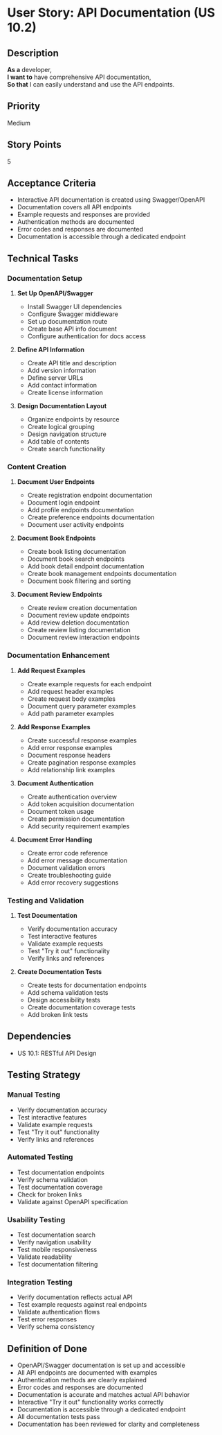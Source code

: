 # User Story: API Documentation (US 10.2)

## Description
**As a** developer,  
**I want to** have comprehensive API documentation,  
**So that** I can easily understand and use the API endpoints.

## Priority
Medium

## Story Points
5

## Acceptance Criteria
- Interactive API documentation is created using Swagger/OpenAPI
- Documentation covers all API endpoints
- Example requests and responses are provided
- Authentication methods are documented
- Error codes and responses are documented
- Documentation is accessible through a dedicated endpoint

## Technical Tasks

### Documentation Setup
1. **Set Up OpenAPI/Swagger**
   - Install Swagger UI dependencies
   - Configure Swagger middleware
   - Set up documentation route
   - Create base API info document
   - Configure authentication for docs access

2. **Define API Information**
   - Create API title and description
   - Add version information
   - Define server URLs
   - Add contact information
   - Create license information

3. **Design Documentation Layout**
   - Organize endpoints by resource
   - Create logical grouping
   - Design navigation structure
   - Add table of contents
   - Create search functionality

### Content Creation
1. **Document User Endpoints**
   - Create registration endpoint documentation
   - Document login endpoint
   - Add profile endpoints documentation
   - Create preference endpoints documentation
   - Document user activity endpoints

2. **Document Book Endpoints**
   - Create book listing documentation
   - Document book search endpoints
   - Add book detail endpoint documentation
   - Create book management endpoints documentation
   - Document book filtering and sorting

3. **Document Review Endpoints**
   - Create review creation documentation
   - Document review update endpoints
   - Add review deletion documentation
   - Create review listing documentation
   - Document review interaction endpoints

### Documentation Enhancement
1. **Add Request Examples**
   - Create example requests for each endpoint
   - Add request header examples
   - Create request body examples
   - Document query parameter examples
   - Add path parameter examples

2. **Add Response Examples**
   - Create successful response examples
   - Add error response examples
   - Document response headers
   - Create pagination response examples
   - Add relationship link examples

3. **Document Authentication**
   - Create authentication overview
   - Add token acquisition documentation
   - Document token usage
   - Create permission documentation
   - Add security requirement examples

4. **Document Error Handling**
   - Create error code reference
   - Add error message documentation
   - Document validation errors
   - Create troubleshooting guide
   - Add error recovery suggestions

### Testing and Validation
1. **Test Documentation**
   - Verify documentation accuracy
   - Test interactive features
   - Validate example requests
   - Test "Try it out" functionality
   - Verify links and references

2. **Create Documentation Tests**
   - Create tests for documentation endpoints
   - Add schema validation tests
   - Design accessibility tests
   - Create documentation coverage tests
   - Add broken link tests

## Dependencies
- US 10.1: RESTful API Design

## Testing Strategy

### Manual Testing
- Verify documentation accuracy
- Test interactive features
- Validate example requests
- Test "Try it out" functionality
- Verify links and references

### Automated Testing
- Test documentation endpoints
- Verify schema validation
- Test documentation coverage
- Check for broken links
- Validate against OpenAPI specification

### Usability Testing
- Test documentation search
- Verify navigation usability
- Test mobile responsiveness
- Validate readability
- Test documentation filtering

### Integration Testing
- Verify documentation reflects actual API
- Test example requests against real endpoints
- Validate authentication flows
- Test error responses
- Verify schema consistency

## Definition of Done
- OpenAPI/Swagger documentation is set up and accessible
- All API endpoints are documented with examples
- Authentication methods are clearly explained
- Error codes and responses are documented
- Documentation is accurate and matches actual API behavior
- Interactive "Try it out" functionality works correctly
- Documentation is accessible through a dedicated endpoint
- All documentation tests pass
- Documentation has been reviewed for clarity and completeness
